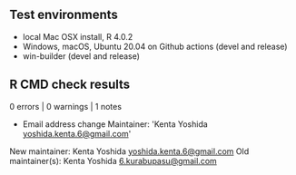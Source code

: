 ## Test environments
* local Mac OSX install, R 4.0.2
* Windows, macOS, Ubuntu 20.04 on Github actions (devel and release)
* win-builder (devel and release)

## R CMD check results

0 errors | 0 warnings | 1 notes

* Email address change
Maintainer: 'Kenta Yoshida <yoshida.kenta.6@gmail.com>'

New maintainer:
  Kenta Yoshida <yoshida.kenta.6@gmail.com>
Old maintainer(s):
  Kenta Yoshida <6.kurabupasu@gmail.com>


